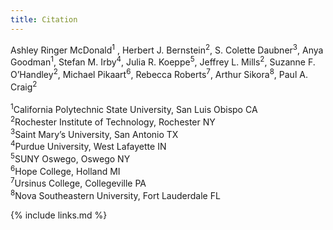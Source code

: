 ```yaml
---
title: Citation
---
```

Ashley Ringer McDonald<sup>1</sup> , Herbert J. Bernstein<sup>2</sup>, S. Colette Daubner<sup>3</sup>, Anya Goodman<sup>1</sup>, Stefan M. Irby<sup>4</sup>, Julia R. Koeppe<sup>5</sup>, Jeffrey L. Mills<sup>2</sup>, Suzanne F. O’Handley<sup>2</sup>, Michael Pikaart<sup>6</sup>, Rebecca Roberts<sup>7</sup>, Arthur Sikora<sup>8</sup>, Paul A. Craig<sup>2</sup>
<br/><br/>
<sup>1</sup>California Polytechnic State University, San Luis Obispo CA <br/>
<sup>2</sup>Rochester Institute of Technology, Rochester NY <br/>
<sup>3</sup>Saint Mary’s University, San Antonio TX <br/>
<sup>4</sup>Purdue University, West Lafayette IN <br/>
<sup>5</sup>SUNY Oswego, Oswego NY <br/>
<sup>6</sup>Hope College, Holland MI <br/>
<sup>7</sup>Ursinus College, Collegeville PA <br/>
<sup>8</sup>Nova Southeastern University, Fort Lauderdale FL <br/>

{% include links.md %}
